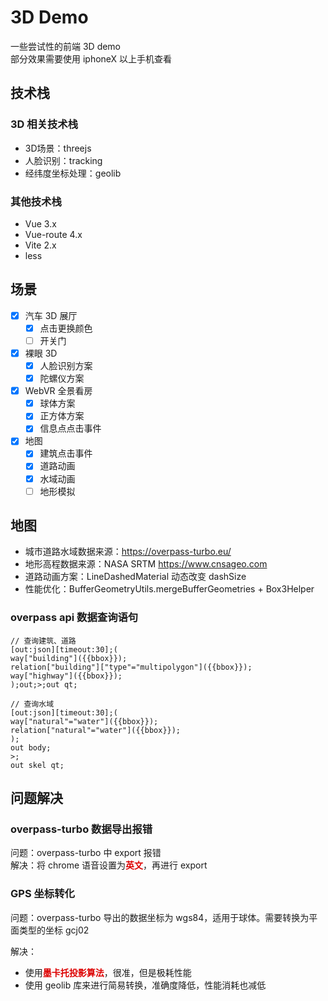 # 3D Demo
一些尝试性的前端 3D demo  
部分效果需要使用 iphoneX 以上手机查看

## 技术栈

### 3D 相关技术栈
- 3D场景：threejs
- 人脸识别：tracking
- 经纬度坐标处理：geolib

### 其他技术栈
- Vue 3.x
- Vue-route 4.x
- Vite 2.x
- less

## 场景
- [x] 汽车 3D 展厅
  - [x] 点击更换颜色
  - [ ] 开关门
- [x] 裸眼 3D
  - [x] 人脸识别方案
  - [x] 陀螺仪方案
- [x] WebVR 全景看房
  - [x] 球体方案
  - [x] 正方体方案
  - [x] 信息点点击事件
- [x] 地图
  - [x] 建筑点击事件
  - [x] 道路动画
  - [x] 水域动画
  - [ ] 地形模拟

## 地图
- 城市道路水域数据来源：https://overpass-turbo.eu/
- 地形高程数据来源：NASA SRTM https://www.cnsageo.com
- 道路动画方案：LineDashedMaterial 动态改变 dashSize
- 性能优化：BufferGeometryUtils.mergeBufferGeometries + Box3Helper

### overpass api 数据查询语句
```
// 查询建筑、道路
[out:json][timeout:30];(
way["building"]({{bbox}});
relation["building"]["type"="multipolygon"]({{bbox}});
way["highway"]({{bbox}});
);out;>;out qt;

// 查询水域
[out:json][timeout:30];(
way["natural"="water"]({{bbox}});
relation["natural"="water"]({{bbox}});
);
out body;
>;
out skel qt;
```

## 问题解决
### overpass-turbo 数据导出报错
问题：overpass-turbo 中 export 报错  
解决：将 chrome 语音设置为<font color="#dd0000">**英文**</font>，再进行 export

### GPS 坐标转化
问题：overpass-turbo 导出的数据坐标为 wgs84，适用于球体。需要转换为平面类型的坐标 gcj02  

解决：  
- 使用<font color="#dd0000">**墨卡托投影算法**</font>，很准，但是极耗性能
- 使用 geolib 库来进行简易转换，准确度降低，性能消耗也减低